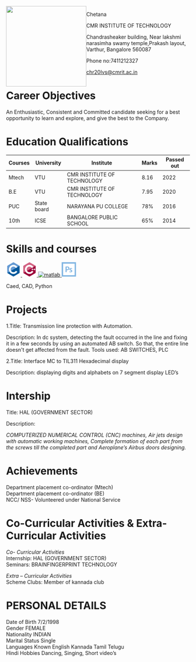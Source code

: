 <img src="https://user-images.githubusercontent.com/91204563/143681111-06d8fbee-5bd9-427e-bb40-4442723ec9b0.jpeg" img align="left" width="220" height="220"/> 


Chetana


CMR INSTITUTE OF TECHNOLOGY 

Chandrasheaker building, Near lakshmi narasimha swamy temple,Prakash layout, Varthur, Bangalore 560087

Phone no:7411212327

chr20lvs@cmrit.ac.in

# Career Objectives 
An Enthusiastic, Consistent and Committed candidate seeking for a best opportunity to 
learn and explore, and give the best to the Company.

# Education Qualifications 

| Courses | University | Institute | Marks | Passed out |
| --- | --- | --- | --- | --- |
| Mtech | VTU | CMR INSTITUTE OF TECHNOLOGY | 8.16 |2022 |
| B.E | VTU | CMR INSTITUTE OF TECHNOLOGY | 7.95 |2020 |
| PUC | State board | NARAYANA PU COLLEGE | 78% |2016|
| 10th | ICSE | BANGALORE PUBLIC SCHOOL | 65% |2014 |

# Skills and courses 

</p>
</a> <a href="https://www.cprogramming.com/" target="_blank" rel="noreferrer"> <img src="https://raw.githubusercontent.com/devicons/devicon/master/icons/c/c-original.svg" alt="c" width="40" height="40"/> </a> <a href="https://www.w3schools.com/cpp/" target="_blank" rel="noreferrer"> <img src="https://raw.githubusercontent.com/devicons/devicon/master/icons/cplusplus/cplusplus-original.svg" alt="cplusplus" width="40" height="40"/>   </a> <a href="https://www.mathworks.com/" target="_blank" rel="noreferrer"> <img src="https://upload.wikimedia.org/wikipedia/commons/2/21/Matlab_Logo.png" alt="matlab" width="40" height="40"/>  </a> <a href="https://www.photoshop.com/en" target="_blank" rel="noreferrer"> <img src="https://raw.githubusercontent.com/devicons/devicon/master/icons/photoshop/photoshop-line.svg" alt="photoshop" width="40" height="40"/> </a> </p>
 
Caed, CAD, Python

# Projects
1.Title: Transmission line protection with Automation.

Description: In dc system, detecting the fault occurred in the line and fixing it in a few 
seconds by using an automated AB switch. So that, the entire line doesn't get affected 
from the fault. Tools used: AB SWITCHES, PLC

2.Title: Interface MC to TIL311 Hexadecimal display

Description: displaying digits and alphabets on 7 segment display LED’s

# Intership
Title: HAL (GOVERNMENT SECTOR)  

Description: 

_COMPUTERIZED NUMERICAL CONTROL (CNC) machines,_
_Air jets design with automatic working machines,_
_Complete formation of each part from the screws till the completed part and_
_Aeroplane’s Airbus doors designing._

# Achievements 
Department placement co-ordinator (Mtech)  
Department placement co-ordinator (BE)  
NCC/ NSS- Volunteered under National Service  

# Co-Curricular Activities & Extra-Curricular Activities

_Co- Curricular Activities_  
Internship: HAL (GOVERNMENT SECTOR)  
Seminars: BRAINFINGERPRINT TECHNOLOGY  

_Extra – Curricular Activities_   
Scheme Clubs: Member of kannada club

# PERSONAL DETAILS 
Date of Birth 7/2/1998  
Gender FEMALE  
Nationality INDIAN  
Marital Status Single  
Languages Known English Kannada Tamil Telugu   
Hindi Hobbies Dancing, Singing, Short video’s  
